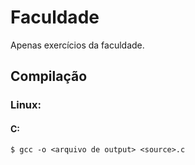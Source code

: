 # Faculdade
Apenas exercícios da faculdade.

## Compilação
### Linux:
#### C:
`$ gcc -o <arquivo de output> <source>.c`
